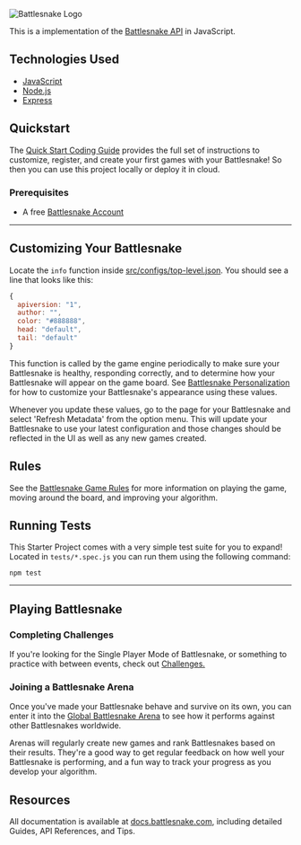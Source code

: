 ![Battlesnake Logo](https://media.battlesnake.com/social/StarterSnakeGitHubRepos_JavaScript.png)

This is a implementation of the [Battlesnake API](https://docs.battlesnake.com/references/api) in JavaScript. 

## Technologies Used

* [JavaScript](https://www.javascript.com/)
* [Node.js](https://nodejs.dev/)
* [Express](https://expressjs.com/)


## Quickstart

The [Quick Start Coding Guide](https://docs.battlesnake.com/guides/getting-started) provides the full set of instructions to customize, register, and create your first games with your Battlesnake! So then you can use this project locally or deploy it in cloud.

### Prerequisites

* A free [Battlesnake Account](https://play.battlesnake.com/?utm_source=github&utm_medium=readme&utm_campaign=javascript_starter&utm_content=homepage)

---

## Customizing Your Battlesnake

Locate the `info` function inside [src/configs/top-level.json](src/configs/top-level.json). You should see a line that looks like this:

```javascript
{
  apiversion: "1",
  author: "",
  color: "#888888",
  head: "default",
  tail: "default"
}
```
This function is called by the game engine periodically to make sure your Battlesnake is healthy, responding correctly, and to determine how your Battlesnake will appear on the game board. See [Battlesnake Personalization](https://docs.battlesnake.com/references/personalization) for how to customize your Battlesnake's appearance using these values.

Whenever you update these values, go to the page for your Battlesnake and select 'Refresh Metadata' from the option menu. This will update your Battlesnake to use your latest configuration and those changes should be reflected in the UI as well as any new games created.

## Rules

See the [Battlesnake Game Rules](https://docs.battlesnake.com/references/rules) for more information on playing the game, moving around the board, and improving your algorithm.

## Running Tests

This Starter Project comes with a very simple test suite for you to expand! Located in `tests/*.spec.js` you can run them using the following command:
```shell
npm test
```
---

## Playing Battlesnake

### Completing Challenges

If you're looking for the Single Player Mode of Battlesnake, or something to practice with between events, check out [Challenges.](https://docs.battlesnake.com/guides/quick-start-challenges-guide)

### Joining a Battlesnake Arena

Once you've made your Battlesnake behave and survive on its own, you can enter it into the [Global Battlesnake Arena](https://play.battlesnake.com/arena/global) to see how it performs against other Battlesnakes worldwide.

Arenas will regularly create new games and rank Battlesnakes based on their results. They're a good way to get regular feedback on how well your Battlesnake is performing, and a fun way to track your progress as you develop your algorithm.

## Resources

All documentation is available at [docs.battlesnake.com](https://docs.battlesnake.com), including detailed Guides, API References, and Tips.
